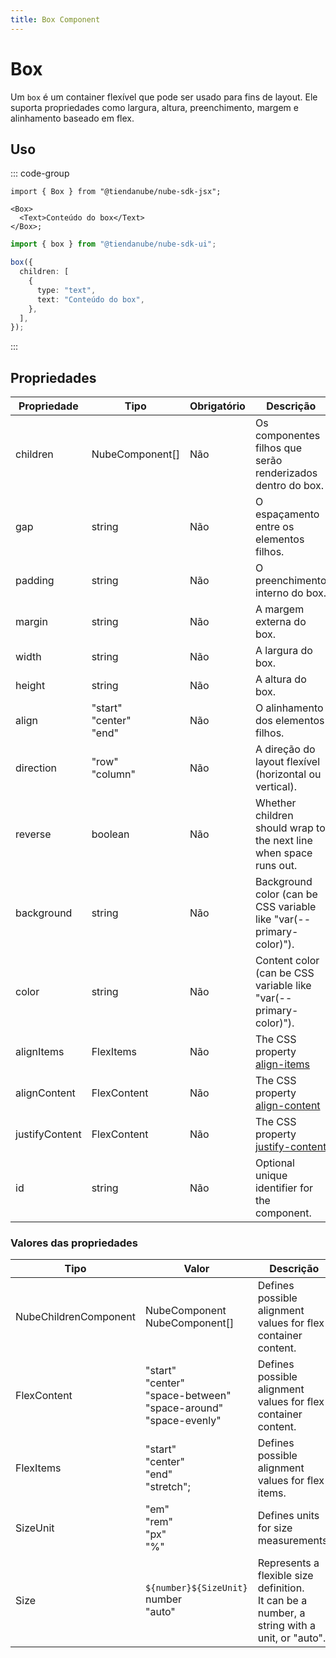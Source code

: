 ```yaml
---
title: Box Component
---
```


# Box

Um `box` é um container flexível que pode ser usado para fins de layout.
Ele suporta propriedades como largura, altura, preenchimento, margem e alinhamento baseado em flex.

## Uso

::: code-group

```tsx [JSX]
import { Box } from "@tiendanube/nube-sdk-jsx";

<Box>
  <Text>Conteúdo do box</Text>
</Box>;
```

```typescript [Declarative]
import { box } from "@tiendanube/nube-sdk-ui";

box({
  children: [
    {
      type: "text",
      text: "Conteúdo do box",
    },
  ],
});
```

:::

## Propriedades

| Propriedade    | Tipo                           | Obrigatório | Descrição                                                                                            |
| -------------- | ------------------------------ | ----------- | ---------------------------------------------------------------------------------------------------- |
| children       | NubeComponent[]                | Não         | Os componentes filhos que serão renderizados dentro do box.                                          |
| gap            | string                         | Não         | O espaçamento entre os elementos filhos.                                                             |
| padding        | string                         | Não         | O preenchimento interno do box.                                                                      |
| margin         | string                         | Não         | A margem externa do box.                                                                             |
| width          | string                         | Não         | A largura do box.                                                                                    |
| height         | string                         | Não         | A altura do box.                                                                                     |
| align          | "start"<br/>"center"<br/>"end" | Não         | O alinhamento dos elementos filhos.                                                                  |
| direction      | "row"<br/>"column"             | Não         | A direção do layout flexível (horizontal ou vertical).                                               |
| reverse        | boolean                        | Não         | Whether children should wrap to the next line when space runs out.                                   |
| background     | string                         | Não         | Background color (can be CSS variable like "var(--primary-color)").                                  |
| color          | string                         | Não         | Content color (can be CSS variable like "var(--primary-color)").                                     |
| alignItems     | FlexItems                      | Não         | The CSS property [align-items](https://developer.mozilla.org/en-US/docs/Web/CSS/align-items)         |
| alignContent   | FlexContent                    | Não         | The CSS property [align-content](https://developer.mozilla.org/en-US/docs/Web/CSS/align-content)     |
| justifyContent | FlexContent                    | Não         | The CSS property [justify-content](https://developer.mozilla.org/en-US/docs/Web/CSS/justify-content) |
| id             | string                         | Não         | Optional unique identifier for the component.                                                        |

### Valores das propriedades

| Tipo                  | Valor                                                                          | Descrição                                                                                       |
| --------------------- | ------------------------------------------------------------------------------ | ----------------------------------------------------------------------------------------------- |
| NubeChildrenComponent | NubeComponent<br/>NubeComponent[]                                              | Defines possible alignment values for flex container content.                                   |
| FlexContent           | "start"<br/>"center"<br/>"space-between"<br/>"space-around"<br/>"space-evenly" | Defines possible alignment values for flex container content.                                   |
| FlexItems             | "start"<br/>"center"<br/>"end"<br/>"stretch";                                  | Defines possible alignment values for flex items.                                               |
| SizeUnit              | "em"<br/>"rem"<br/>"px"<br/>"%"                                                | Defines units for size measurements.                                                            |
| Size                  | `${number}${SizeUnit}`<br/>number<br/>"auto"                                   | Represents a flexible size definition.<br/>It can be a number, a string with a unit, or "auto". |
